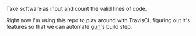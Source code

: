 Take software as input and count the valid lines of code.

Right now I'm using this repo to play around with TravisCI, figuring out it's features so that we can automate [gun](https://github.com/amark/gun)'s build step.